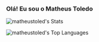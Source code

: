 ### Olá! Eu sou o Matheus Toledo 

![matheustoled's Stats](https://github-readme-stats.vercel.app/api?username=matheustoled&theme=gotham&show_icons=true&hide_border=true&count_private=true)

![matheustoled's Top Languages](https://github-readme-stats.vercel.app/api/top-langs/?username=matheustoled&theme=gotham&show_icons=true&hide_border=true&layout=compact)
